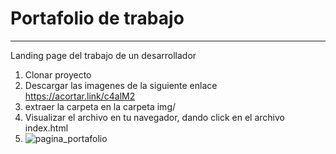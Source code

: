 # Portafolio de trabajo

***
Landing page del trabajo de un desarrollador

1. Clonar proyecto
2. Descargar las imagenes de la siguiente enlace https://acortar.link/c4alM2
3. extraer la carpeta en la carpeta img/
4. Visualizar el archivo en tu navegador, dando click en el archivo index.html
5. ![pagina_portafolio](https://github.com/elizabethMiranda/portafolioweb/assets/3604515/0388d271-464a-4bef-b826-1eeeb4fb08e0)
